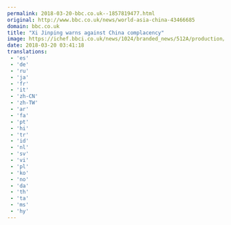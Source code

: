 ```yaml
---
permalink: 2018-03-20-bbc.co.uk--1857819477.html
original: http://www.bbc.co.uk/news/world-asia-china-43466685
domain: bbc.co.uk
title: "Xi Jinping warns against China complacency"
image: https://ichef.bbci.co.uk/news/1024/branded_news/512A/production/_100487702_5b8686ac-acef-423a-bb55-a1b24ebe1bdd.jpg
date: 2018-03-20 03:41:18
translations: 
 - 'es'
 - 'de'
 - 'ru'
 - 'ja'
 - 'fr'
 - 'it'
 - 'zh-CN'
 - 'zh-TW'
 - 'ar'
 - 'fa'
 - 'pt'
 - 'hi'
 - 'tr'
 - 'id'
 - 'nl'
 - 'sv'
 - 'vi'
 - 'pl'
 - 'ko'
 - 'no'
 - 'da'
 - 'th'
 - 'ta'
 - 'ms'
 - 'hy'
---
```


